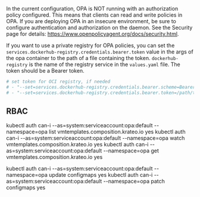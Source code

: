 In the current configuration, OPA is NOT running with an authorization policy configured. This means that clients can read and write policies in OPA. If you are deploying OPA in an insecure environment, be sure to configure authentication and authorization on the daemon. See the Security page for details: https://www.openpolicyagent.org/docs/security.html.

If you want to use a private registry for OPA policies, you can set the `services.dockerhub-registry.credentials.bearer.token` value in the args of the opa container to the path of a file containing the token.
`dockerhub-registry` is the name of the registry service in the `values.yaml` file.
The token should be a Bearer token.

```yaml
# set token for OCI registry, if needed
# - "--set=services.dockerhub-registry.credentials.bearer.scheme=Bearer"
# - "--set=services.dockerhub-registry.credentials.bearer.token=/path/to/token"
```


## RBAC

kubectl auth can-i --as=system:serviceaccount:opa:default --namespace=opa list vmtemplates.composition.krateo.io
yes
kubectl auth can-i --as=system:serviceaccount:opa:default --namespace=opa watch vmtemplates.composition.krateo.io
yes
kubectl auth can-i --as=system:serviceaccount:opa:default --namespace=opa get vmtemplates.composition.krateo.io
yes

kubectl auth can-i --as=system:serviceaccount:opa:default --namespace=opa update configmaps
yes
kubectl auth can-i --as=system:serviceaccount:opa:default --namespace=opa patch configmaps
yes